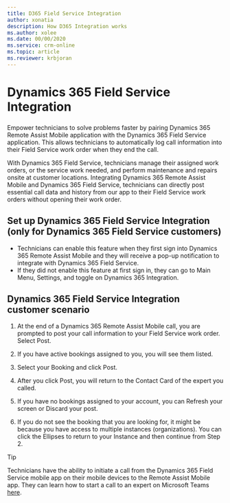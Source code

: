```yaml
---
title: D365 Field Service Integration
author: xonatia
description: How D365 Integration works
ms.author: xolee
ms.date: 00/00/2020
ms.service: crm-online
ms.topic: article
ms.reviewer: krbjoran
---
```

# Dynamics 365 Field Service Integration

###
Empower technicians to solve problems faster by pairing Dynamics 365 Remote Assist Mobile application with the Dynamics 365 Field Service application. This allows technicians to automatically log call information into their Field Service work order when they end the call.

With Dynamics 365 Field Service, technicians manage their assigned work orders, or the service work needed, and perform maintenance and repairs onsite at customer locations. Integrating Dynamics 365 Remote Assist Mobile and Dynamics 365 Field Service, technicians can directly post essential call data and history from our app to their Field Service work orders without opening their work order.

## Set up Dynamics 365 Field Service Integration (only for Dynamics 365 Field Service customers)
-	Technicians can enable this feature when they first sign into Dynamics 365 Remote Assist Mobile and they will receive a pop-up notification to integrate with Dynamics 365 Field Service.
-	If they did not enable this feature at first sign in, they can go to Main Menu, Settings, and toggle on Dynamics 365 Integration.

## Dynamics 365 Field Service Integration customer scenario
1.	At the end of a Dynamics 365 Remote Assist Mobile call, you are prompted to post your call information to your Field Service work order. Select Post.
2.	If you have  active bookings assigned to you, you will see them listed.
 
3.	Select your Booking and click Post.
  
4.	After you click Post, you will return to the Contact Card of the expert you called.
 
5.	If you have no bookings assigned to your account, you can Refresh your screen or Discard your post.
 
6.	If you do not see the booking that you are looking for, it might be because you have access to multiple instances (organizations). You can click the Ellipses to return to your Instance and then continue from Step 2.
 
> [!TIP]
> Technicians have the ability to initiate a call from the Dynamics 365 Field Service mobile app on their mobile devices to the Remote Assist Mobile app. They can learn how to start a call to an expert on Microsoft Teams [here](index.md). 

